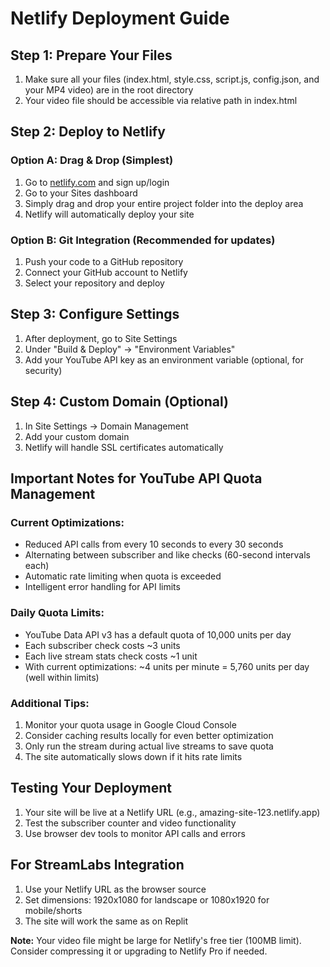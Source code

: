 
# Netlify Deployment Guide

## Step 1: Prepare Your Files
1. Make sure all your files (index.html, style.css, script.js, config.json, and your MP4 video) are in the root directory
2. Your video file should be accessible via relative path in index.html

## Step 2: Deploy to Netlify

### Option A: Drag & Drop (Simplest)
1. Go to [netlify.com](https://netlify.com) and sign up/login
2. Go to your Sites dashboard
3. Simply drag and drop your entire project folder into the deploy area
4. Netlify will automatically deploy your site

### Option B: Git Integration (Recommended for updates)
1. Push your code to a GitHub repository
2. Connect your GitHub account to Netlify
3. Select your repository and deploy

## Step 3: Configure Settings
1. After deployment, go to Site Settings
2. Under "Build & Deploy" → "Environment Variables"
3. Add your YouTube API key as an environment variable (optional, for security)

## Step 4: Custom Domain (Optional)
1. In Site Settings → Domain Management
2. Add your custom domain
3. Netlify will handle SSL certificates automatically

## Important Notes for YouTube API Quota Management

### Current Optimizations:
- Reduced API calls from every 10 seconds to every 30 seconds
- Alternating between subscriber and like checks (60-second intervals each)
- Automatic rate limiting when quota is exceeded
- Intelligent error handling for API limits

### Daily Quota Limits:
- YouTube Data API v3 has a default quota of 10,000 units per day
- Each subscriber check costs ~3 units
- Each live stream stats check costs ~1 unit
- With current optimizations: ~4 units per minute = 5,760 units per day (well within limits)

### Additional Tips:
1. Monitor your quota usage in Google Cloud Console
2. Consider caching results locally for even better optimization
3. Only run the stream during actual live streams to save quota
4. The site automatically slows down if it hits rate limits

## Testing Your Deployment
1. Your site will be live at a Netlify URL (e.g., amazing-site-123.netlify.app)
2. Test the subscriber counter and video functionality
3. Use browser dev tools to monitor API calls and errors

## For StreamLabs Integration
1. Use your Netlify URL as the browser source
2. Set dimensions: 1920x1080 for landscape or 1080x1920 for mobile/shorts
3. The site will work the same as on Replit

**Note:** Your video file might be large for Netlify's free tier (100MB limit). Consider compressing it or upgrading to Netlify Pro if needed.
